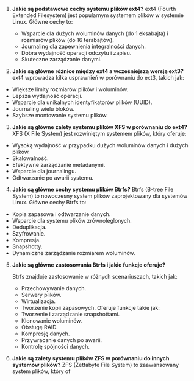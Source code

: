 1. **Jakie są podstawowe cechy systemu plików ext4?** ext4 (Fourth Extended Filesystem) jest popularnym systemem plików w systemie Linux. Główne cechy to:
   
   - Wsparcie dla dużych woluminów danych (do 1 eksabajta) i rozmiarów plików (do 16 terabajtów).
   - Journaling dla zapewnienia integralności danych.
   - Dobra wydajność operacji odczytu i zapisu.
   - Skuteczne zarządzanie danymi.

2. **Jakie są główne różnice między ext4 a wcześniejszą wersją ext3?** ext4 wprowadza kilka usprawnień w porównaniu do ext3, takich jak:
   
 - Większe limity rozmiarów plików i woluminów.
 - Lepsza wydajność operacji.
 - Wsparcie dla unikalnych identyfikatorów plików (UUID).
 - Journaling wielu bloków.
 - Szybsze montowanie systemu plików.

3. **Jakie są główne zalety systemu plików XFS w porównaniu do ext4?** XFS (X File System) jest rozwiniętym systemem plików, który oferuje:
   
 - Wysoką wydajność w przypadku dużych woluminów danych i dużych plików.
- Skalowalność.
- Efektywne zarządzanie metadanymi.
- Wsparcie dla journalingu.
- Odtwarzanie po awarii systemu.

4. **Jakie są główne cechy systemu plików Btrfs?** Btrfs (B-tree File System) to nowoczesny system plików zaprojektowany dla systemów Linux. Główne cechy Btrfs to:
   
- Kopia zapasowa i odtwarzanie danych.
- Wsparcie dla systemu plików zrównoleglonych.
- Deduplikacja.
- Szyfrowanie.
- Kompresja.
- Snapshotty.
- Dynamiczne zarządzanie rozmiarem woluminów.

5. **Jakie są główne zastosowania Btrfs i jakie funkcje oferuje?** 
   
   Btrfs znajduje zastosowanie w różnych scenariuszach, takich jak:
   
   - Przechowywanie danych.
   - Serwery plików.
   - Wirtualizacja.
   - Tworzenie kopii zapasowych. Oferuje funkcje takie jak:
   - Tworzenie i zarządzanie snapshottami.
   - Klonowanie woluminów.
   - Obsługę RAID.
   - Kompresję danych.
   - Przywracanie danych po awarii.
   - Kontrolę spójności danych.


6. **Jakie są zalety systemu plików ZFS w porównaniu do innych systemów plików?** ZFS (Zettabyte File System) to zaawansowany system plików, który of